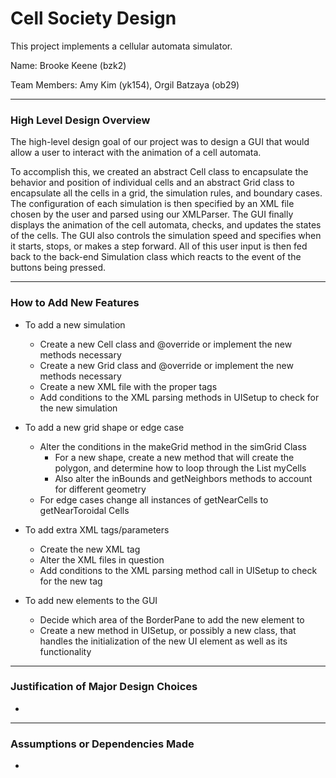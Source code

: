 Cell Society Design
====

This project implements a cellular automata simulator.

Name: Brooke Keene (bzk2)

Team Members: Amy Kim (yk154), Orgil Batzaya (ob29)

---

### High Level Design Overview
The high-level design goal of our project was to design a GUI that would allow a user to interact with the animation
of a cell automata. 

To accomplish this, we created an abstract Cell class to encapsulate the behavior and position of individual cells and
an abstract Grid class to encapsulate all the cells in a grid, the simulation rules, and boundary cases. The configuration
of each simulation is then specified by an XML file chosen by the user and parsed using our XMLParser. The GUI finally 
displays the animation of the cell automata, checks, and updates the states of the cells. The GUI also controls the 
simulation speed and specifies when it starts, stops, or makes a step forward. All of this user input is then fed back 
to the back-end Simulation class which reacts to the event of the buttons being pressed.   

---

### How to Add New Features
* To add a new simulation
    * Create a new Cell class and @override or implement the new methods necessary
    * Create a new  Grid class and @override or implement the new methods necessary
    * Create a new XML file with the proper tags
    * Add conditions to the XML parsing methods in UISetup to check for the new simulation
    
* To add a new grid shape or edge case
    * Alter the conditions in the makeGrid method in the simGrid Class
        * For a new shape, create a new method that will create the polygon, and determine how to loop through the List
        myCells
        * Also alter the inBounds and getNeighbors methods to account for different geometry
    * For edge cases change all instances of getNearCells to getNearToroidal Cells

* To add extra XML tags/parameters
    * Create the new XML tag 
    * Alter the XML files in question
    * Add conditions to the XML parsing method call in UISetup to check for the new tag

* To add new elements to the GUI
    * Decide which area of the BorderPane to add the new element to
    * Create a new method in UISetup, or possibly a new class, that handles the initialization of the new UI element as
    well as its functionality

---

### Justification of Major Design Choices
* 

----

### Assumptions or Dependencies Made
* 

